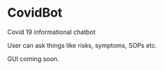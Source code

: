 # CovidBot
Covid 19 informational chatbot

User can ask things like risks, symptoms, SOPs etc.

GUI coming soon.
